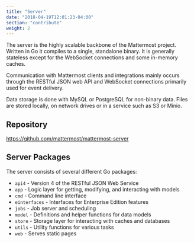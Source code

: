 ```yaml
---
title: "Server"
date: "2018-04-19T12:01:23-04:00"
section: "contribute"
weight: 2
---
```


The server is the highly scalable backbone of the Mattermost project. Written in Go it compiles to a single, standalone binary. It is generally stateless except for the WebSocket connections and some in-memory caches.

Communication with Mattermost clients and integrations mainly occurs through the RESTful JSON web API and WebSocket connections primarily used for event delivery.

Data storage is done with MySQL or PostgreSQL for non-binary data. Files are stored locally, on network drives or in a service such as S3 or Minio.

## Repository

https://github.com/mattermost/mattermost-server

## Server Packages

The server consists of several different Go packages:

* `api4` - Version 4 of the RESTful JSON Web Service
* `app` - Logic layer for getting, modifying, and interacting with models
* `cmd` - Command line interface
* `einterfaces` - Interfaces for Enterprise Edition features
* `jobs` - Job server and scheduling
* `model` - Definitions and helper functions for data models
* `store` - Storage layer for interacting with caches and databases
* `utils` - Utility functions for various tasks
* `web` - Serves static pages
